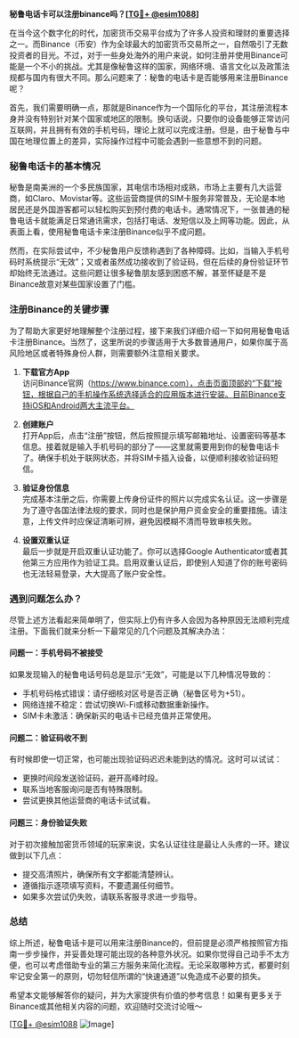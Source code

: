 **秘鲁电话卡可以注册binance吗？[[TG💪+ @esim1088](https://t.me/s/esim1088)]**

在当今这个数字化的时代，加密货币交易平台成为了许多人投资和理财的重要选择之一。而Binance（币安）作为全球最大的加密货币交易所之一，自然吸引了无数投资者的目光。不过，对于一些身处海外的用户来说，如何注册并使用Binance可能是一个不小的挑战。尤其是像秘鲁这样的国家，网络环境、语言文化以及政策法规都与国内有很大不同。那么问题来了：秘鲁的电话卡是否能够用来注册Binance呢？

首先，我们需要明确一点，那就是Binance作为一个国际化的平台，其注册流程本身并没有特别针对某个国家或地区的限制。换句话说，只要你的设备能够正常访问互联网，并且拥有有效的手机号码，理论上就可以完成注册。但是，由于秘鲁与中国在地理位置上的差异，实际操作过程中可能会遇到一些意想不到的问题。

### 秘鲁电话卡的基本情况

秘鲁是南美洲的一个多民族国家，其电信市场相对成熟，市场上主要有几大运营商，如Claro、Movistar等。这些运营商提供的SIM卡服务非常普及，无论是本地居民还是外国游客都可以轻松购买到预付费的电话卡。通常情况下，一张普通的秘鲁电话卡就能满足日常通讯需求，包括打电话、发短信以及上网等功能。因此，从表面上看，使用秘鲁电话卡来注册Binance似乎不成问题。

然而，在实际尝试中，不少秘鲁用户反馈称遇到了各种障碍。比如，当输入手机号码时系统提示“无效”；又或者虽然成功接收到了验证码，但在后续的身份验证环节却始终无法通过。这些问题让很多秘鲁朋友感到困惑不解，甚至怀疑是不是Binance故意对某些国家设置了门槛。

### 注册Binance的关键步骤

为了帮助大家更好地理解整个注册过程，接下来我们详细介绍一下如何用秘鲁电话卡注册Binance。当然了，这里所说的步骤适用于大多数普通用户，如果你属于高风险地区或者特殊身份人群，则需要额外注意相关要求。

1. **下载官方App**  
   访问Binance官网（https://www.binance.com），点击页面顶部的“下载”按钮，根据自己的手机操作系统选择适合的应用版本进行安装。目前Binance支持iOS和Android两大主流平台。

2. **创建账户**  
   打开App后，点击“注册”按钮，然后按照提示填写邮箱地址、设置密码等基本信息。接着就是输入手机号码的部分了——这里就需要用到你的秘鲁电话卡了。确保手机处于联网状态，并将SIM卡插入设备，以便顺利接收验证码短信。

3. **验证身份信息**  
   完成基本注册之后，你需要上传身份证件的照片以完成实名认证。这一步骤是为了遵守各国法律法规的要求，同时也是保护用户资金安全的重要措施。请注意，上传文件时应保证清晰可辨，避免因模糊不清而导致审核失败。

4. **设置双重认证**  
   最后一步就是开启双重认证功能了。你可以选择Google Authenticator或者其他第三方应用作为验证工具。启用双重认证后，即使别人知道了你的账号密码也无法轻易登录，大大提高了账户安全性。

### 遇到问题怎么办？

尽管上述方法看起来简单明了，但实际上仍有许多人会因为各种原因无法顺利完成注册。下面我们就来分析一下最常见的几个问题及其解决办法：

#### 问题一：手机号码不被接受
如果发现输入的秘鲁电话号码总是显示“无效”，可能是以下几种情况导致的：
- 手机号码格式错误：请仔细核对区号是否正确（秘鲁区号为+51）。
- 网络连接不稳定：尝试切换Wi-Fi或移动数据重新操作。
- SIM卡未激活：确保新买的电话卡已经充值并正常使用。

#### 问题二：验证码收不到
有时候即使一切正常，也可能出现验证码迟迟未能到达的情况。这时可以试试：
- 更换时间段发送验证码，避开高峰时段。
- 联系当地客服询问是否有特殊限制。
- 尝试更换其他运营商的电话卡试试看。

#### 问题三：身份验证失败
对于初次接触加密货币领域的玩家来说，实名认证往往是最让人头疼的一环。建议做到以下几点：
- 提交高清照片，确保所有文字都能清楚辨认。
- 遵循指示逐项填写资料，不要遗漏任何细节。
- 如果多次尝试仍失败，请联系客服寻求进一步指导。

### 总结

综上所述，秘鲁电话卡是可以用来注册Binance的，但前提是必须严格按照官方指南一步步操作，并妥善处理可能出现的各种意外状况。如果你觉得自己动手不太方便，也可以考虑借助专业的第三方服务来简化流程。无论采取哪种方式，都要时刻牢记安全第一的原则，切勿轻信所谓的“快速通道”以免造成不必要的损失。

希望本文能够解答你的疑问，并为大家提供有价值的参考信息！如果有更多关于Binance或其他相关内容的问题，欢迎随时交流讨论哦～ 

[[TG💪+ @esim1088](https://t.me/s/esim1088) ![Image](https://i.postimg.cc/4NQfJmqS/Snipaste-2025-05-13-00-14-12.png)]